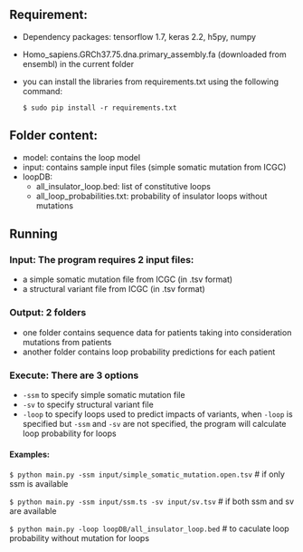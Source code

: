 ## Requirement:
+ Dependency packages: tensorflow 1.7, keras 2.2, h5py, numpy
+ Homo_sapiens.GRCh37.75.dna.primary_assembly.fa (downloaded from ensembl) in the current folder
+ you can install the libraries from requirements.txt using the following command:

  `$ sudo pip install -r requirements.txt`


## Folder content:
* model: contains the loop model
* input: contains sample input files (simple somatic mutation from ICGC)
* loopDB:
	* all_insulator_loop.bed: list of constitutive loops
	* all_loop_probabilities.txt: probability of insulator loops without mutations 	
	
			


## Running
### Input: The program requires 2 input files:
  + a simple somatic mutation file from ICGC (in .tsv format)
  + a structural variant file from ICGC (in .tsv format)


### Output: 2 folders
  + one folder contains sequence data for patients taking into consideration mutations from patients 
  + another folder contains loop probability predictions for each patient

### Execute:  There are 3 options

  + `-ssm` to specify simple somatic mutation file
  + `-sv` to specify structural variant file
  + `-loop` to specify loops used to predict impacts of variants, when `-loop` is specified but `-ssm` and `-sv` are not specified, the program will calculate loop probability for loops 

#### Examples:
  
	
`$ python main.py -ssm input/simple_somatic_mutation.open.tsv` # if only ssm is available
  	
`$ python main.py -ssm input/ssm.ts -sv input/sv.tsv` # if both ssm and sv are available
	
`$ python main.py -loop loopDB/all_insulator_loop.bed`  # to caculate loop probability without mutation for loops 

	



